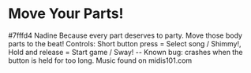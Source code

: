 # Move Your Parts!
#7fffd4
Nadine
Because every part deserves to party. Move those body parts to the beat! Controls: Short button press = Select song / Shimmy!, Hold and release = Start game / Sway! -- Known bug: crashes when the button is held for too long. Music found on midis101.com